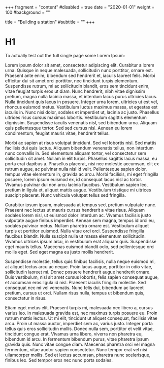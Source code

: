 +++
fragment = "content"
#disabled = true
date = "2020-01-01"
weight = 100
#background = ""

title = "Building a station"
#subtitle = ""
+++
<!-- {{< figure src="/images/trekkers-339972_1280_cropped.jpg" title="">}} -->

# H1
To actually test out the full single page some Lorem Ipsum:


Lorem ipsum dolor sit amet, consectetur adipiscing elit. Curabitur a lorem urna. Quisque in neque malesuada, sollicitudin nunc porttitor, ornare est. Praesent ante enim, bibendum sed hendrerit et, iaculis laoreet felis. Morbi efficitur dui sit amet orci porttitor, nec tincidunt turpis elementum. Suspendisse rutrum, mi ac sollicitudin blandit, eros sem tincidunt enim, vitae feugiat turpis eros ut diam. Nunc hendrerit, nibh vitae dignissim pretium, magna nulla lacinia massa, et interdum lacus purus ultricies lacus. Nulla tincidunt quis lacus in posuere. Integer urna lorem, ultricies ut est vel, rhoncus euismod metus. Vestibulum luctus maximus massa, ut egestas est iaculis in. Nunc nisi dolor, sodales et imperdiet ut, lacinia ac justo. Phasellus ultrices risus cursus maximus lobortis. Vestibulum sagittis elementum dignissim. Suspendisse iaculis venenatis nisl, sed bibendum urna. Aliquam quis pellentesque tortor. Sed sed cursus nisl. Aenean eu lorem condimentum, feugiat mauris vitae, hendrerit tellus.

Morbi ac sapien at risus volutpat tincidunt. Sed vel lobortis nisl. Sed mattis facilisis dui quis luctus. Aliquam bibendum venenatis tellus, non interdum nunc convallis in. Sed elementum aliquam tortor, vel consectetur sem sollicitudin sit amet. Nullam in elit turpis. Phasellus sagittis lacus massa, eu porta erat dapibus a. Phasellus placerat, nisi nec molestie accumsan, elit ex rutrum augue, ac pulvinar nulla nisl id velit. Pellentesque sapien dolor, tempus vitae elementum in, gravida ac arcu. Morbi facilisis, mi eget fringilla posuere, lorem ipsum euismod ex, id consequat lacus nisl ac tortor. Vivamus pulvinar dui non arcu lacinia faucibus. Vestibulum sapien leo, pretium in ligula et, aliquet mattis augue. Vestibulum tristique mi ultrices suscipit placerat. Nunc vehicula volutpat tellus sed fringilla.

Curabitur ipsum ipsum, malesuada at tempus sed, pretium vulputate nunc. Praesent nec lectus ut mauris cursus hendrerit a vitae risus. Aliquam sodales lorem nisl, ut euismod dolor interdum ac. Vivamus facilisis justo vulputate augue finibus imperdiet. Aenean sem magna, tempus id orci eu, sodales pulvinar metus. Nullam pharetra ornare est. Vestibulum aliquet turpis et porttitor euismod. Nulla vitae orci orci. Suspendisse fringilla faucibus blandit. Nulla suscipit nulla ut massa elementum sollicitudin. Vivamus ultrices ipsum arcu, in vestibulum erat aliquam quis. Suspendisse eget mauris tellus. Maecenas euismod blandit odio, sed pellentesque orci mollis eget. Sed eget magna eu justo mollis hendrerit.

Suspendisse molestie, tellus quis finibus facilisis, nulla neque euismod mi, at aliquet lectus arcu ac neque. Proin lacus augue, porttitor in odio vitae, sollicitudin laoreet mi. Donec posuere hendrerit augue hendrerit ornare. Duis vestibulum, nisl sit amet cursus lobortis, felis sapien consequat augue, et accumsan eros ligula id nisl. Praesent iaculis fringilla molestie. Sed consequat nec mi vel venenatis. Nunc felis dui, bibendum ac laoreet pretium, cursus ut orci. Nullam risus nulla, tempus ut bibendum quis, consectetur in risus.

Etiam eget metus elit. Praesent turpis mi, malesuada nec libero a, cursus varius leo. In malesuada gravida est, nec maximus turpis posuere eu. Proin rutrum mattis lectus. Ut mi elit, tincidunt ut aliquet consequat, facilisis vitae arcu. Proin ut massa auctor, imperdiet sem ac, varius justo. Integer porta tellus quis eros sollicitudin mollis. Donec nulla sem, porttitor et velit vitae, tincidunt congue erat. Vivamus urna libero, viverra non pharetra eu, bibendum id arcu. In fermentum bibendum purus, vitae pharetra ipsum gravida quis. Nunc vitae congue diam. Maecenas pharetra orci vel magna fermentum, vitae auctor sapien consectetur. Nunc tempor erat vel nisi ullamcorper mollis. Sed et lectus accumsan, pharetra nunc scelerisque, finibus leo. Sed tempor eros nec nunc porta sodales.
